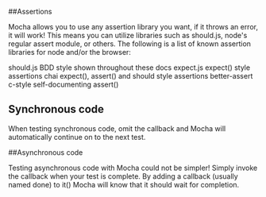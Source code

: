 ##Assertions

Mocha allows you to use any assertion library you want, if it throws an error, it will work! This means you can utilize libraries such as should.js, node's regular assert module, or others. The following is a list of known assertion libraries for node and/or the browser:

should.js BDD style shown throughout these docs
expect.js expect() style assertions
chai expect(), assert() and should style assertions
better-assert c-style self-documenting assert()

## Synchronous code 

When testing synchronous code, omit the callback and Mocha will automatically continue on to the next test.

##Asynchronous code

Testing asynchronous code with Mocha could not be simpler! Simply invoke the callback when your test is complete. By adding a callback (usually named done) to it() Mocha will know that it should wait for completion.


